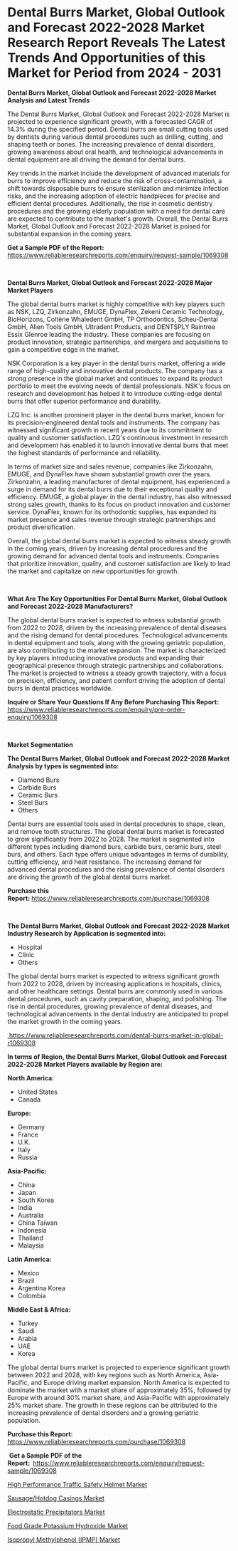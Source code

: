 <p><h1>Dental Burrs Market, Global Outlook and Forecast 2022-2028 Market Research Report Reveals The Latest Trends And Opportunities of this Market for Period from 2024 - 2031</h1></p><p><strong>Dental Burrs Market, Global Outlook and Forecast 2022-2028 Market Analysis and Latest Trends</strong></p>
<p><p>The Dental Burrs Market, Global Outlook and Forecast 2022-2028 Market is projected to experience significant growth, with a forecasted CAGR of 14.3% during the specified period. Dental burrs are small cutting tools used by dentists during various dental procedures such as drilling, cutting, and shaping teeth or bones. The increasing prevalence of dental disorders, growing awareness about oral health, and technological advancements in dental equipment are all driving the demand for dental burrs.</p><p>Key trends in the market include the development of advanced materials for burrs to improve efficiency and reduce the risk of cross-contamination, a shift towards disposable burrs to ensure sterilization and minimize infection risks, and the increasing adoption of electric handpieces for precise and efficient dental procedures. Additionally, the rise in cosmetic dentistry procedures and the growing elderly population with a need for dental care are expected to contribute to the market's growth. Overall, the Dental Burrs Market, Global Outlook and Forecast 2022-2028 Market is poised for substantial expansion in the coming years.</p></p>
<p><strong>Get a Sample PDF of the Report:&nbsp;</strong> <a href="https://www.reliableresearchreports.com/enquiry/request-sample/1069308">https://www.reliableresearchreports.com/enquiry/request-sample/1069308</a></p>
<p>&nbsp;</p>
<p><strong>Dental Burrs Market, Global Outlook and Forecast 2022-2028 Major Market Players</strong></p>
<p><p>The global dental burrs market is highly competitive with key players such as NSK, LZQ, Zirkonzahn, EMUGE, DynaFlex, Zekeni Ceramic Technology, BioHorizons, Coltène Whaledent GmbH, TP Orthodontics, Scheu-Dental GmbH, Alien Tools GmbH, Ultradent Products, and DENTSPLY Raintree Essix Glenroe leading the industry. These companies are focusing on product innovation, strategic partnerships, and mergers and acquisitions to gain a competitive edge in the market.</p><p>NSK Corporation is a key player in the dental burrs market, offering a wide range of high-quality and innovative dental products. The company has a strong presence in the global market and continues to expand its product portfolio to meet the evolving needs of dental professionals. NSK's focus on research and development has helped it to introduce cutting-edge dental burrs that offer superior performance and durability.</p><p>LZQ Inc. is another prominent player in the dental burrs market, known for its precision-engineered dental tools and instruments. The company has witnessed significant growth in recent years due to its commitment to quality and customer satisfaction. LZQ's continuous investment in research and development has enabled it to launch innovative dental burrs that meet the highest standards of performance and reliability.</p><p>In terms of market size and sales revenue, companies like Zirkonzahn, EMUGE, and DynaFlex have shown substantial growth over the years. Zirkonzahn, a leading manufacturer of dental equipment, has experienced a surge in demand for its dental burrs due to their exceptional quality and efficiency. EMUGE, a global player in the dental industry, has also witnessed strong sales growth, thanks to its focus on product innovation and customer service. DynaFlex, known for its orthodontic supplies, has expanded its market presence and sales revenue through strategic partnerships and product diversification.</p><p>Overall, the global dental burrs market is expected to witness steady growth in the coming years, driven by increasing dental procedures and the growing demand for advanced dental tools and instruments. Companies that prioritize innovation, quality, and customer satisfaction are likely to lead the market and capitalize on new opportunities for growth.</p></p>
<p>&nbsp;</p>
<p><strong>What Are The Key Opportunities For Dental Burrs Market, Global Outlook and Forecast 2022-2028 Manufacturers?</strong></p>
<p><p>The global dental burrs market is expected to witness substantial growth from 2022 to 2028, driven by the increasing prevalence of dental diseases and the rising demand for dental procedures. Technological advancements in dental equipment and tools, along with the growing geriatric population, are also contributing to the market expansion. The market is characterized by key players introducing innovative products and expanding their geographical presence through strategic partnerships and collaborations. The market is projected to witness a steady growth trajectory, with a focus on precision, efficiency, and patient comfort driving the adoption of dental burrs in dental practices worldwide.</p></p>
<p><strong>Inquire or Share Your Questions If Any Before Purchasing This Report:</strong> <a href="https://www.reliableresearchreports.com/enquiry/pre-order-enquiry/1069308">https://www.reliableresearchreports.com/enquiry/pre-order-enquiry/1069308</a></p>
<p>&nbsp;</p>
<p><strong>Market Segmentation</strong></p>
<p><strong>The Dental Burrs Market, Global Outlook and Forecast 2022-2028 Market Analysis by types is segmented into:</strong></p>
<p><ul><li>Diamond Burs</li><li>Carbide Burs</li><li>Ceramic Burs</li><li>Steel Burs</li><li>Others</li></ul></p>
<p><p>Dental burrs are essential tools used in dental procedures to shape, clean, and remove tooth structures. The global dental burrs market is forecasted to grow significantly from 2022 to 2028. The market is segmented into different types including diamond burs, carbide burs, ceramic burs, steel burs, and others. Each type offers unique advantages in terms of durability, cutting efficiency, and heat resistance. The increasing demand for advanced dental procedures and the rising prevalence of dental disorders are driving the growth of the global dental burrs market.</p></p>
<p><strong>Purchase this Report:&nbsp;</strong><a href="https://www.reliableresearchreports.com/purchase/1069308">https://www.reliableresearchreports.com/purchase/1069308</a></p>
<p>&nbsp;</p>
<p><strong>The Dental Burrs Market, Global Outlook and Forecast 2022-2028 Market Industry Research by Application is segmented into:</strong></p>
<p><ul><li>Hospital</li><li>Clinic</li><li>Others</li></ul></p>
<p><p>The global dental burrs market is expected to witness significant growth from 2022 to 2028, driven by increasing applications in hospitals, clinics, and other healthcare settings. Dental burrs are commonly used in various dental procedures, such as cavity preparation, shaping, and polishing. The rise in dental procedures, growing prevalence of dental diseases, and technological advancements in the dental industry are anticipated to propel the market growth in the coming years.</p></p>
<p><a href="https://www.reliableresearchreports.com/dental-burrs-market-in-global-r1069308">&nbsp;https://www.reliableresearchreports.com/dental-burrs-market-in-global-r1069308</a></p>
<p><strong>In terms of Region, the Dental Burrs Market, Global Outlook and Forecast 2022-2028 Market Players available by Region are:</strong></p>
<p>
    <p> <strong> North America: </strong>
        <ul>
            <li>United States</li>
            <li>Canada</li>
        </ul>
        </p> 
    <p> <strong> Europe: </strong>
        <ul>
            <li>Germany</li>
            <li>France</li>
            <li>U.K.</li>
            <li>Italy</li>
            <li>Russia</li>
        </ul>
        </p> 
    <p> <strong> Asia-Pacific: </strong>
        <ul>
            <li>China</li>
            <li>Japan</li>
            <li>South Korea</li>
            <li>India</li>
            <li>Australia</li>
            <li>China Taiwan</li>
            <li>Indonesia</li>
            <li>Thailand</li>
            <li>Malaysia</li>
        </ul>
        </p> 
    <p> <strong> Latin America: </strong>
        <ul>
            <li>Mexico</li>
            <li>Brazil</li>
            <li>Argentina Korea</li>
            <li>Colombia</li>
        </ul>
        </p> 
    <p> <strong> Middle East & Africa: </strong>
        <ul>
            <li>Turkey</li>
            <li>Saudi</li>
            <li>Arabia</li>
            <li>UAE</li>
            <li>Korea</li>
        </ul>
    </p>
    </p>
<p><p>The global dental burrs market is projected to experience significant growth between 2022 and 2028, with key regions such as North America, Asia-Pacific, and Europe driving market expansion. North America is expected to dominate the market with a market share of approximately 35%, followed by Europe with around 30% market share, and Asia-Pacific with approximately 25% market share. The growth in these regions can be attributed to the increasing prevalence of dental disorders and a growing geriatric population.</p></p>
<p><strong>Purchase this Report: </strong><a href="https://www.reliableresearchreports.com/purchase/1069308">https://www.reliableresearchreports.com/purchase/1069308</a></p>
<p>&nbsp;<strong>Get a Sample PDF of the Report:&nbsp;&nbsp;</strong><a href="https://www.reliableresearchreports.com/enquiry/request-sample/1069308">https://www.reliableresearchreports.com/enquiry/request-sample/1069308</a></p>
<p><strong></strong></p>
<p><p><a href="https://medium.com/@sean.peake0978/high-performance-traffic-safety-helmet-market-a-global-and-regional-analysis-focus-on-region-f3af02c2b266">High Performance Traffic Safety Helmet Market</a></p><p><a href="https://github.com/josephpullman6599/Market-Research-Report-List-1/blob/main/sausagehotdog-casings-market.md">Sausage/Hotdog Casings Market</a></p><p><a href="https://github.com/baileope6754/Market-Research-Report-List-1/blob/main/electrostatic-precipitators-market.md">Electrostatic Precipitators Market</a></p><p><a href="https://medium.com/@kelleebernier1851/food-grade-potassium-hydroxide-market-trends-a-detailed-study-of-its-market-segmentation-and-6445fa73c39b">Food Grade Potassium Hydroxide Market</a></p><p><a href="https://www.linkedin.com/pulse/isopropyl-methylphenol-ipmp-market-trends-analysis-opportunities-1lhvf?trackingId=1N1bNUOXkBbQeQLuoISM%2Fw%3D%3D">Isopropyl Methylphenol (IPMP) Market</a></p></p>